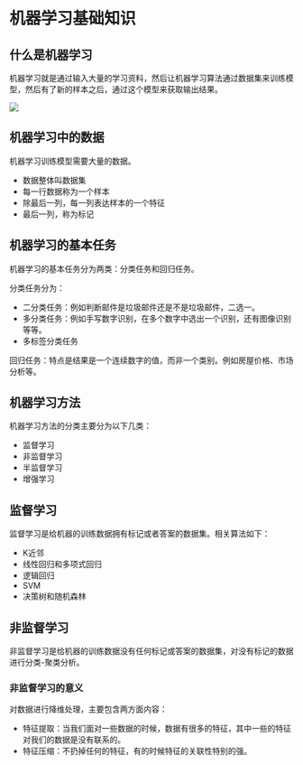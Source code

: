 # 机器学习基础知识
## 什么是机器学习
机器学习就是通过输入大量的学习资料，然后让机器学习算法通过数据集来训练模型，然后有了新的样本之后，通过这个模型来获取输出结果。

![](https://ws3.sinaimg.cn/large/006tNbRwgy1fusvyluvy4j31820hyq7u.jpg)

## 机器学习中的数据
机器学习训练模型需要大量的数据。

+ 数据整体叫数据集
+ 每一行数据称为一个样本
+ 除最后一列，每一列表达样本的一个特征
+ 最后一列，称为标记

## 机器学习的基本任务
机器学习的基本任务分为两类：分类任务和回归任务。

分类任务分为：

+ 二分类任务：例如判断邮件是垃圾邮件还是不是垃圾邮件，二选一。
+ 多分类任务：例如手写数字识别，在多个数字中选出一个识别，还有图像识别等等。
+ 多标签分类任务

回归任务：特点是结果是一个连续数字的值，而非一个类别。例如房屋价格、市场分析等。

## 机器学习方法
机器学习方法的分类主要分为以下几类：

+ 监督学习
+ 非监督学习
+ 半监督学习
+ 增强学习

## 监督学习
监督学习是给机器的训练数据拥有标记或者答案的数据集。相关算法如下：

+ K近邻
+ 线性回归和多项式回归
+ 逻辑回归
+ SVM
+ 决策树和随机森林

## 非监督学习
非监督学习是给机器的训练数据没有任何标记或答案的数据集，对没有标记的数据进行分类-聚类分析。

### 非监督学习的意义
对数据进行降维处理，主要包含两方面内容：

+ 特征提取：当我们面对一些数据的时候，数据有很多的特征，其中一些的特征对我们的数据是没有联系的。
+ 特征压缩：不扔掉任何的特征，有的时候特征的关联性特别的强。
